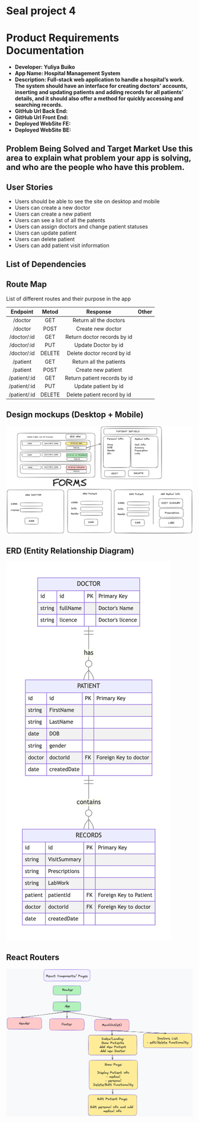 # Seal project 4

# Product Requirements Documentation

- **Developer: Yuliya Buiko**
- **App Name: Hospital Management System**
- **Description: Full-stack web application to handle a hospital’s work. The system should have an interface for creating doctors' accounts, inserting and updating patients and adding records for all patients’ details, and it should also offer a method for quickly accessing and searching records.**
- **GitHub Url Back End:**
- **GitHub Url Front End:**
- **Deployed WebSite FE:**
- **Deployed WebSite BE:**

## Problem Being Solved and Target Market Use this area to explain what problem your app is solving, and who are the people who have this problem.

## User Stories

- Users should be able to see the site on desktop and mobile
- Users can create a new doctor
- Users can create a new patient
- Users can see a list of all the patents
- Users can assign doctors and change patient statuses
- Users can update patient
- Users can delete patient
- Users can add patient visit information

## List of Dependencies

## Route Map

List of different routes and their purpose in the app

|   Endpoint   | Metod  |           Response           | Other |
| :----------: | :----: | :--------------------------: | :---: |
|   /doctor    |  GET   |    Return all the doctors    |       |
|   /doctor    |  POST  |      Create new doctor       |       |
| /doctor/:id  |  GET   | Return doctor records by id  |       |
| /doctor/:id  |  PUT   |     Update Doctor by id      |       |
| /doctor/:id  | DELETE |  Delete doctor record by id  |       |
|   /patient   |  GET   |   Return all the patients    |       |
|   /patient   |  POST  |      Create new patient      |       |
| /patient/:id |  GET   | Return patient records by id |       |
| /patient/:id |  PUT   |     Update patient by id     |       |
| /patient/:id | DELETE | Delete patient record by id  |       |

## Design mockups (Desktop + Mobile)

![Design mockup](/hospitalmanagement/images/image-1.png)

## ERD (Entity Relationship Diagram)

![Entity Relationship Diagram](/hospitalmanagement/images/image.png)

## React Routers

![React Routers](/hospitalmanagement/images/image-2.png)
